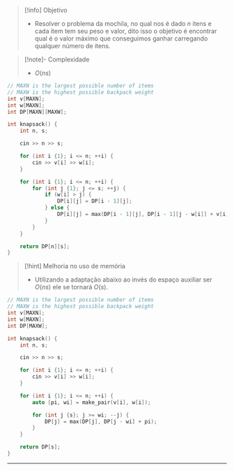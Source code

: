 > [!info] Objetivo
> - Resolver o problema da mochila, no qual nos é dado $n$ itens e cada item tem seu peso e valor, dito isso o objetivo é encontrar qual é o valor máximo que conseguimos ganhar carregando qualquer número de itens.

> [!note]- Complexidade
> - $O(ns)$

```cpp
// MAXN is the largest possible number of items
// MAXW is the highest possible backpack weight
int v[MAXN];
int w[MAXN];
int DP[MAXN][MAXW];

int knapsack() {
    int n, s;

    cin >> n >> s;

    for (int i {1}; i <= n; ++i) {
        cin >> v[i] >> w[i];
    }

    for (int i {1}; i <= n; ++i) {
        for (int j {1}; j <= s; ++j) {
            if (w[i] > j) {
                DP[i][j] = DP[i - 1][j];
            } else {
                DP[i][j] = max(DP[i - 1][j], DP[i - 1][j - w[i]] + v[i]);
            }
        }
    }

    return DP[n][s];
}
```

> [!hint] Melhoria no uso de memória
> - Utilizando a adaptação abaixo ao invés do espaço auxiliar ser $O(ns)$ ele se tornará $O(s)$.

```cpp
// MAXN is the largest possible number of items
// MAXW is the highest possible backpack weight
int v[MAXN];
int w[MAXN];
int DP[MAXW];

int knapsack() {
    int n, s;

    cin >> n >> s;

    for (int i {1}; i <= n; ++i) {
        cin >> v[i] >> w[i];
    }

    for (int i {1}; i <= n; ++i) {
        auto [pi, wi] = make_pair(v[i], w[i]);

        for (int j {s}; j >= wi; --j) {
            DP[j] = max(DP[j], DP[j - wi] + pi);
        }
    }

    return DP[s];
}
```

---